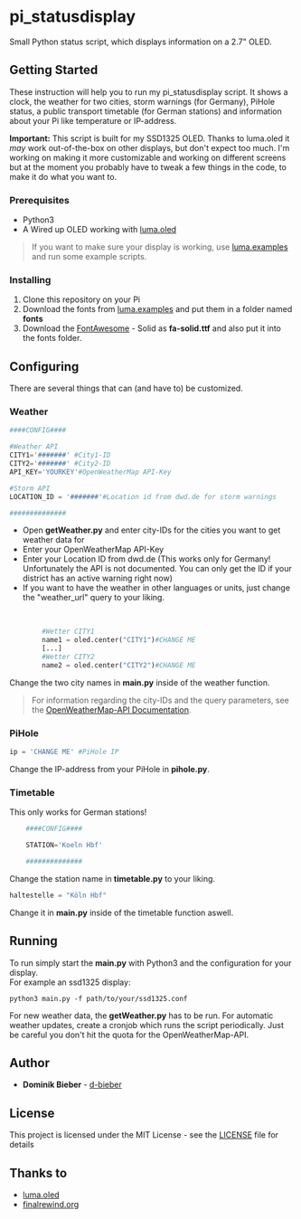 # pi_statusdisplay

Small Python status script, which displays information on a 2.7" OLED.

## Getting Started

These instruction will help you to run my pi_statusdisplay script. It shows a clock, the weather for two cities, storm warnings (for Germany), PiHole status, a public transport timetable (for German stations) and information about your Pi like temperature or IP-address.  
  
**Important:**
This script is built for my SSD1325 OLED. Thanks to luma.oled it *may* work out-of-the-box on other displays, but don't expect too much. I'm working on making it more customizable and working on different screens but at the moment you probably have to tweak a few things in the code, to make it do what you want to.


### Prerequisites

* Python3
* A Wired up OLED working with [luma.oled](https://github.com/rm-hull/luma.oled)  
> If you want to make sure your display is working, use [luma.examples](https://github.com/rm-hull/luma.examples) and run some example scripts.



### Installing

1. Clone this repository on your Pi
2. Download the fonts from [luma.examples](https://github.com/rm-hull/luma.examples) and put them in a folder named **fonts**
3. Download the [FontAwesome](https://fontawesome.com/) - Solid as **fa-solid.ttf** and also put it into the fonts folder.
   
   
## Configuring

There are several things that can (and have to) be customized.

### Weather

```python
####CONFIG####

#Weather API
CITY1='#######' #City1-ID
CITY2='#######' #City2-ID
API_KEY='YOURKEY'#OpenWeatherMap API-Key

#Storm API
LOCATION_ID = '#######'#Location id from dwd.de for storm warnings

##############
```

* Open **getWeather.py** and enter city-IDs for the cities you want to get weather data for
* Enter your OpenWeatherMap API-Key
* Enter your Location ID from dwd.de 
(This works only for Germany! Unfortunately the API is not documented. You can only get the ID if your district has an active warning right now)
* If you want to have the weather in other languages or units, just change the "weather_url" query to your liking.

<br>

```python
        #Wetter CITY1
        name1 = oled.center("CITY1")#CHANGE ME
        [...]
        #Wetter CITY2
        name2 = oled.center("CITY2")#CHANGE ME
```

Change the two city names in **main.py** inside of the weather function.


> For information regarding the city-IDs and the query parameters, see the [OpenWeatherMap-API Documentation](https://openweathermap.org/current).
   
   
### PiHole

```python
ip = 'CHANGE ME' #PiHole IP
```

Change the IP-address from your PiHole in **pihole.py**.
  
  
### Timetable

This only works for German stations!
```python
    ####CONFIG####

    STATION='Koeln Hbf'

    ##############
```

Change the station name in **timetable.py** to your liking.

```python
haltestelle = "Köln Hbf"
```
Change it in **main.py** inside of the timetable function aswell.

## Running

To run simply start the **main.py** with Python3 and the configuration for your display.   
For example an ssd1325 display:   
```
python3 main.py -f path/to/your/ssd1325.conf
```

For new weather data, the **getWeather.py** has to be run. For automatic weather updates, create a cronjob which runs the script periodically. Just be careful you don't hit the quota for the OpenWeatherMap-API.

## Author

* **Dominik Bieber** - [d-bieber](https://github.com/d-bieber)

## License

This project is licensed under the MIT License - see the [LICENSE](LICENSE) file for details

## Thanks to

* [luma.oled](https://github.com/rm-hull/luma.oled)
* [finalrewind.org](https://finalrewind.org/)
